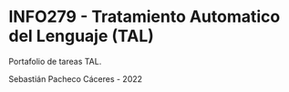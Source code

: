 # INFO279 - Tratamiento Automatico del Lenguaje (TAL)

Portafolio de tareas TAL.

Sebastián Pacheco Cáceres - 2022
